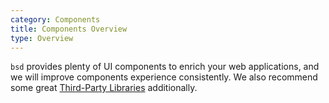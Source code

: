 ```yaml
---
category: Components
title: Components Overview
type: Overview
---
```


`bsd` provides plenty of UI components to enrich your web applications, and we will improve components experience consistently. We also recommend some great [Third-Party Libraries](/docs/react/recommendation) additionally.
